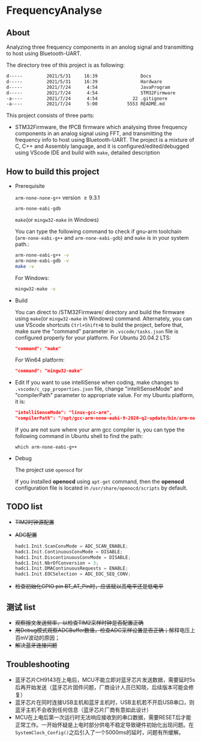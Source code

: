 # FrequencyAnalyse

## About

Analyzing three frequency components in an anolog signal and transmitting to host using Bluetooth-UART.

The directory tree of this project is as following:

```bash
d-----         2021/5/31     16:39                Docs
d-----         2021/5/31     16:39                Hardware
d-----         2021/7/24      4:54                JavaProgram
d-----         2021/7/24      4:54                STM32Firmware
-a----         2021/7/24      4:54             22 .gitignore
-a----         2021/7/24      5:00           5553 README.md
```



This project consists of three parts:

- STM32Firmware, the fPCB firmware which analysing three frequency components in an analog signal using FFT, and transmitting the frequency info to host using Bluetooth-UART. The project is a mixture of C, C++ and Assembly language, and it is configured/edited/debugged using VScode IDE and build with `make`, detailed description

## How to build this project

- Prerequisite

  `arm-none-none-g++` version $\ge9.3.1$ 

  `arm-none-eabi-gdb`
  
  `make`(or `mingw32-make` in Windows)
  
  You can type the following command to check if gnu-arm toolchain (`arm-none-eabi-g++` and `arm-none-eabi-gdb`) and `make` is in your system path.:
  
  ```bash
  arm-none-eabi-g++ -v
  arm-none-eabi-gdb -v
  make -v
  ```
  
  For Windows:
  
  ```bash
  mingw32-make -v
  ```
  
- Build

  You can direct to /STM32Firmware/ directory and build the firmware using `make`(or `mingw32-make` in Windows) command. Alternately, you can use VScode shortcuts `Ctrl+Shift+B` to build the project, before that, make sure the "command" parameter in `.vscode/tasks.json` file is configured properly for your platform. For Ubuntu 20.04.2 LTS:

  ```json
  "command": "make"
  ```

  For Win64 platform:

  ```json
  "command": "mingw32-make"
  ```

- Edit
  If you want to use intelliSense when coding, make changes to `.vscode/c_cpp_properties.json` file, change "intelliSenseMode" and "compilerPath" parameter to appropriate value. For my Ubuntu platform, it is:

  ```json
  "intelliSenseMode": "linux-gcc-arm",
  "compilerPath": "/opt/gcc-arm-none-eabi-9-2020-q2-update/bin/arm-none-eabi-g++",
  ```

  If you are not sure where your arm gcc compiler is, you can type the following command in Ubuntu shell to find the path:

  ```
  which arm-none-eabi-g++
  ```

- Debug

  The project use `openocd` for 

  If you installed **openocd** using `apt-get` command, then the **openocd** configuration file is located in `/usr/share/openocd/scripts` by default.
  
  
## TODO list
- ~~TIM2时钟源配置~~
- ~~ADC配置~~
  
  ```cpp
  hadc1.Init.ScanConvMode = ADC_SCAN_ENABLE;
  hadc1.Init.ContinuousConvMode = DISABLE;
  hadc1.Init.DiscontinuousConvMode = DISABLE;
  hadc1.Init.NbrOfConversion = 3;
  hadc1.Init.DMAContinuousRequests = ENABLE;
  hadc1.Init.EOCSelection = ADC_EOC_SEQ_CONV;
  ```
- ~~检查初始化GPIO pin BT_AT_Pin时，应该赋以高电平还是低电平~~

## 测试 list

- ~~观察报文发送频率，以检查TIM2采样时钟是否配置正确~~
- ~~用Debug模式观察ADCBuffer数值，检查ADC采样设置是否正确；~~解释电压上百mV波动的原因；
- ~~解决蓝牙连接问题~~

## Troubleshooting

- 蓝牙芯片CH9143在上电后，MCU不能立即对蓝牙芯片发送数据，需要延时5s后再开始发送（蓝牙芯片固件问题，厂商设计人员已知晓，后续版本可能会修复）
- 蓝牙芯片在同时连接USB主机和蓝牙主机时，USB主机若不开启USB串口，则蓝牙主机不会收到任何信息（蓝牙芯片厂商有意如此设计）
- MCU在上电后第一次运行时无法响应接收到的串口数据，需要RESET后才能正常工作。一开始怀疑是上电时部分供电不稳定导致硬件初始化出现问题。在`SystemClock_Config()`之后引入了一个5000ms的延时，问题有所缓解。
